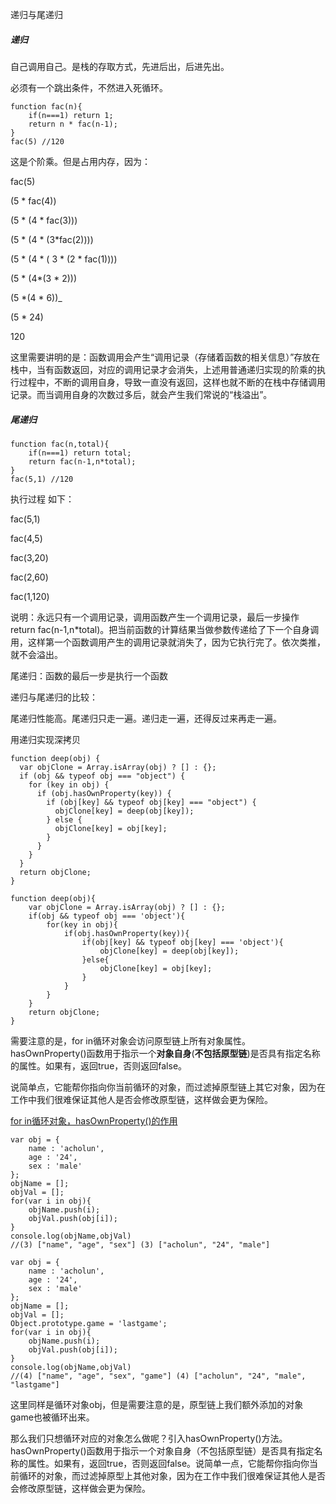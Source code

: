 递归与尾递归

##### 递归

自己调用自己。是栈的存取方式，先进后出，后进先出。

必须有一个跳出条件，不然进入死循环。

```
function fac(n){
	if(n===1) return 1;
	return n * fac(n-1);
}
fac(5) //120
```

这是个阶乘。但是占用内存，因为：

fac(5)

(5 * fac(4))

(5 * (4 * fac(3)))

(5 * (4 * (3*fac(2))))

(5 * (4 * ( 3 * (2 * fac(1))))

(5 * (4*(3 * 2)))

(5 *(4 * 6))_

(5 * 24)

120

这里需要讲明的是：函数调用会产生“调用记录（存储着函数的相关信息）”存放在栈中，当有函数返回，对应的调用记录才会消失，上述用普通递归实现的阶乘的执行过程中，不断的调用自身，导致一直没有返回，这样也就不断的在栈中存储调用记录。而当调用自身的次数过多后，就会产生我们常说的“栈溢出”。

##### 尾递归

```
function fac(n,total){
	if(n===1) return total;
	return fac(n-1,n*total);
}
fac(5,1) //120
```

执行过程 如下：

fac(5,1)

fac(4,5)

fac(3,20)

fac(2,60)

fac(1,120)

说明：永远只有一个调用记录，调用函数产生一个调用记录，最后一步操作 return fac(n-1,n*total)。把当前函数的计算结果当做参数传递给了下一个自身调用，这样第一个函数调用产生的调用记录就消失了，因为它执行完了。依次类推，就不会溢出。

尾递归：函数的最后一步是执行一个函数

递归与尾递归的比较：

尾递归性能高。尾递归只走一遍。递归走一遍，还得反过来再走一遍。

用递归实现深拷贝

```
function deep(obj) {
  var objClone = Array.isArray(obj) ? [] : {};
  if (obj && typeof obj === "object") {
    for (key in obj) {
      if (obj.hasOwnProperty(key)) {
        if (obj[key] && typeof obj[key] === "object") {
          objClone[key] = deep(obj[key]);
        } else {
          objClone[key] = obj[key];
        }
      }
    }
  }
  return objClone;
}
```

```
function deep(obj){
	var objClone = Array.isArray(obj) ? [] : {};
	if(obj && typeof obj === 'object'){
		for(key in obj){
			if(obj.hasOwnProperty(key)){
				if(obj[key] && typeof obj[key] === 'object'){
					objClone[key] = deep(obj[key]);
				}else{
					objClone[key] = obj[key];
				}
			}
		}
	}
	return objClone;
}
```

需要注意的是，for in循环对象会访问原型链上所有对象属性。hasOwnProperty()函数用于指示一个**对象自身**(**不包括原型链**)是否具有指定名称的属性。如果有，返回true，否则返回false。

说简单点，它能帮你指向你当前循环的对象，而过滤掉原型链上其它对象，因为在工作中我们很难保证其他人是否会修改原型链，这样做会更为保险。

[for in循环对象，hasOwnProperty()的作用](https://www.cnblogs.com/echolun/p/7816084.html)

```
var obj = {
	name : 'acholun',
	age : '24',
	sex : 'male'
};
objName = [];
objVal = [];
for(var i in obj){
	objName.push(i);
	objVal.push(obj[i]);
}
console.log(objName,objVal)
//(3) ["name", "age", "sex"] (3) ["acholun", "24", "male"]
```

```
var obj = {
	name : 'acholun',
	age : '24',
	sex : 'male'
};
objName = [];
objVal = [];
Object.prototype.game = 'lastgame';
for(var i in obj){
	objName.push(i);
	objVal.push(obj[i]);
}
console.log(objName,objVal)
//(4) ["name", "age", "sex", "game"] (4) ["acholun", "24", "male", "lastgame"]
```

这里同样是循环对象obj，但是需要注意的是，原型链上我们额外添加的对象game也被循环出来。

那么我们只想循环对应的对象怎么做呢？引入hasOwnProperty()方法。hasOwnProperty()函数用于指示一个对象自身（不包括原型链）是否具有指定名称的属性。如果有，返回true，否则返回false。说简单一点，它能帮你指向你当前循环的对象，而过滤掉原型上其他对象，因为在工作中我们很难保证其他人是否会修改原型链，这样做会更为保险。
